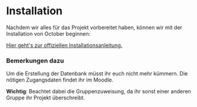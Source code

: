 # Installation

Nachdem wir alles für das Projekt vorbereitet haben, können wir mit der Installation von October beginnen:

[Hier geht's zur offiziellen Installationsanleitung.](https://octobercms.com/docs/setup/installation#wizard-installation)

### Bemerkungen dazu

Um die Erstellung der Datenbank müsst ihr euch nicht mehr kümmern. Die nötigen Zugangsdaten findet ihr im Moodle.

**Wichtig**: Beachtet dabei die Gruppenzuweisung, da ihr sonst einer anderen Gruppe ihr Projekt überschreibt.